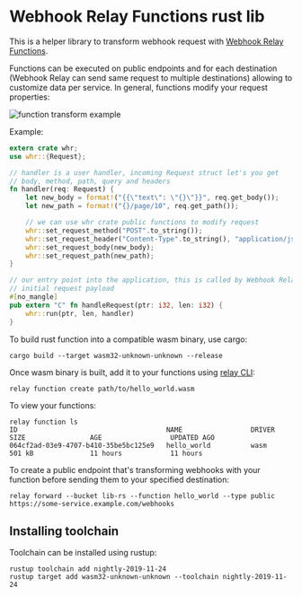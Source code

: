 # Webhook Relay Functions rust lib

This is a helper library to transform webhook request with [Webhook Relay Functions](https://webhookrelay.com/v1/guide/functions).

Functions can be executed on public endpoints and for each destination (Webhook Relay can send same request to multiple destinations) allowing to customize data per service. In general, functions modify your request properties:

![function transform example](https://webhookrelay.com/images/docs-forwarding/functions.png)

Example:

```rust
extern crate whr;
use whr::{Request};

// handler is a user handler, incoming Request struct let's you get
// body, method, path, query and headers
fn handler(req: Request) {    
    let new_body = format!("{{\"text\": \"{}\"}}", req.get_body());
    let new_path = format!("{}/page/10", req.get_path());

    // we can use whr crate public functions to modify request
    whr::set_request_method("POST".to_string());
    whr::set_request_header("Content-Type".to_string(), "application/json".to_string());
    whr::set_request_body(new_body);
    whr::set_request_path(new_path);
}

// our entry point into the application, this is called by Webhook Relay with
// initial request payload
#[no_mangle]
pub extern "C" fn handleRequest(ptr: i32, len: i32) {
    whr::run(ptr, len, handler)
}
```

To build rust function into a compatible wasm binary, use cargo:

```
cargo build --target wasm32-unknown-unknown --release
```

Once wasm binary is built, add it to your functions using [relay CLI](https://webhookrelay.com/v1/installation/cli):

```
relay function create path/to/hello_world.wasm
```

To view your functions:

```
relay function ls                                                                         
ID                                     NAME                 DRIVER              SIZE                AGE                 UPDATED AGO
064cf2ad-03e9-4707-b410-35be5bc125e9   hello_world          wasm                501 kB              11 hours            11 hours
```

To create a public endpoint that's transforming webhooks with your function before sending them to your specified destination:

```
relay forward --bucket lib-rs --function hello_world --type public https://some-service.example.com/webhooks
```

## Installing toolchain

Toolchain can be installed using rustup:

```
rustup toolchain add nightly-2019-11-24
rustup target add wasm32-unknown-unknown --toolchain nightly-2019-11-24
```
